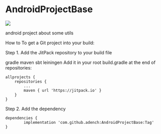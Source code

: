 # AndroidProjectBase
[![](https://jitpack.io/v/adench/AndroidProjectBase.svg)](https://jitpack.io/#adench/AndroidProjectBase)

android project about some utils

How to
To get a Git project into your build:

Step 1. Add the JitPack repository to your build file

gradle
maven
sbt
leiningen
Add it in your root build.gradle at the end of repositories:

	allprojects {
		repositories {
			...
			maven { url 'https://jitpack.io' }
		}
	}
Step 2. Add the dependency

	dependencies {
	        implementation 'com.github.adench:AndroidProjectBase:Tag'
	}
